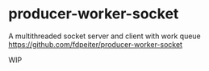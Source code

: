 # producer-worker-socket
A multithreaded socket server and client with work queue
https://github.com/fdpeiter/producer-worker-socket

WIP

